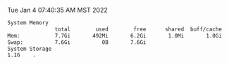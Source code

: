 Tue Jan  4 07:40:35 AM MST 2022
```bash
System Memory
               total        used        free      shared  buff/cache   available
Mem:           7.7Gi       492Mi       6.2Gi       1.0Mi       1.0Gi       6.9Gi
Swap:          7.6Gi          0B       7.6Gi
System Storage
1.1G	.
```
```bash
